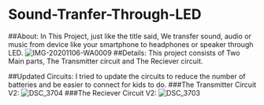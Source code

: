 # Sound-Tranfer-Through-LED
##About:
In This Project, just like the title said, We transfer sound, audio or music from device like your smartphone to headphones or speaker through LED.
![IMG-20201106-WA0009](https://user-images.githubusercontent.com/66730765/98439590-8da1bf80-20fb-11eb-9742-c8e192adb977.jpg)
##Details:
This project consists of Two Main parts, The Transmitter circuit and The Reciever circuit.

##Updated Circuits:
I tried to update the circuits to reduce the number of batteries and be easier to connect for kids to do.
###The Transmitter Circuit V2:
![DSC_3704](https://user-images.githubusercontent.com/66730765/98440460-84b3ec80-2101-11eb-8464-96aa61555a99.jpg)
###The Reciever Circuit V2:
![DSC_3703](https://user-images.githubusercontent.com/66730765/98440498-b7f67b80-2101-11eb-964d-5a7bcf1faea5.jpg)
